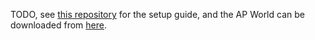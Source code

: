 TODO, see [this repository](https://github.com/Satisha10/APwotw_release) for the setup guide, and
the AP World can be downloaded from [here](https://github.com/Satisha10/APwotw_release/releases/latest.).
